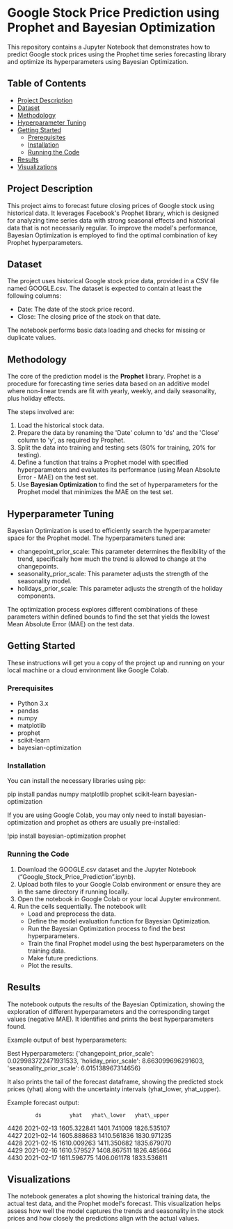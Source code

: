 # **Google Stock Price Prediction using Prophet and Bayesian Optimization**

This repository contains a Jupyter Notebook that demonstrates how to predict Google stock prices using the Prophet time series forecasting library and optimize its hyperparameters using Bayesian Optimization.

## **Table of Contents**

* [Project Description](#bookmark=id.up021wocp199)  
* [Dataset](#bookmark=id.e6h9d4b4dba9)  
* [Methodology](#bookmark=id.xiw78c8hx7sm)  
* [Hyperparameter Tuning](#bookmark=id.jfjquqwee63a)  
* [Getting Started](#bookmark=id.yjug2yc969m)  
  * [Prerequisites](#bookmark=id.682ajslshjs)  
  * [Installation](#bookmark=id.4071csebbncj)  
  * [Running the Code](#bookmark=id.jux1na8at32d)  
* [Results](#bookmark=id.76pxj4ctc9ul)  
* [Visualizations](#bookmark=id.l8gmh6ikooha)  


## **Project Description**

This project aims to forecast future closing prices of Google stock using historical data. It leverages Facebook's Prophet library, which is designed for analyzing time series data with strong seasonal effects and historical data that is not necessarily regular. To improve the model's performance, Bayesian Optimization is employed to find the optimal combination of key Prophet hyperparameters.

## **Dataset**

The project uses historical Google stock price data, provided in a CSV file named GOOGLE.csv. The dataset is expected to contain at least the following columns:

* Date: The date of the stock price record.  
* Close: The closing price of the stock on that date.

The notebook performs basic data loading and checks for missing or duplicate values.

## **Methodology**

The core of the prediction model is the **Prophet** library. Prophet is a procedure for forecasting time series data based on an additive model where non-linear trends are fit with yearly, weekly, and daily seasonality, plus holiday effects.

The steps involved are:

1. Load the historical stock data.  
2. Prepare the data by renaming the 'Date' column to 'ds' and the 'Close' column to 'y', as required by Prophet.  
3. Split the data into training and testing sets (80% for training, 20% for testing).  
4. Define a function that trains a Prophet model with specified hyperparameters and evaluates its performance (using Mean Absolute Error \- MAE) on the test set.  
5. Use **Bayesian Optimization** to find the set of hyperparameters for the Prophet model that minimizes the MAE on the test set.

## **Hyperparameter Tuning**

Bayesian Optimization is used to efficiently search the hyperparameter space for the Prophet model. The hyperparameters tuned are:

* changepoint\_prior\_scale: This parameter determines the flexibility of the trend, specifically how much the trend is allowed to change at the changepoints.  
* seasonality\_prior\_scale: This parameter adjusts the strength of the seasonality model.  
* holidays\_prior\_scale: This parameter adjusts the strength of the holiday components.

The optimization process explores different combinations of these parameters within defined bounds to find the set that yields the lowest Mean Absolute Error (MAE) on the test data.

## **Getting Started**

These instructions will get you a copy of the project up and running on your local machine or a cloud environment like Google Colab.

### **Prerequisites**

* Python 3.x  
* pandas  
* numpy  
* matplotlib  
* prophet  
* scikit-learn  
* bayesian-optimization

### **Installation**

You can install the necessary libraries using pip:

pip install pandas numpy matplotlib prophet scikit-learn bayesian-optimization

If you are using Google Colab, you may only need to install bayesian-optimization and prophet as others are usually pre-installed:

\!pip install bayesian-optimization prophet

### **Running the Code**

1. Download the GOOGLE.csv dataset and the Jupyter Notebook (“Google\_Stock\_Price\_Prediction”.ipynb).  
2. Upload both files to your Google Colab environment or ensure they are in the same directory if running locally.  
3. Open the notebook in Google Colab or your local Jupyter environment.  
4. Run the cells sequentially. The notebook will:  
   * Load and preprocess the data.  
   * Define the model evaluation function for Bayesian Optimization.  
   * Run the Bayesian Optimization process to find the best hyperparameters.  
   * Train the final Prophet model using the best hyperparameters on the training data.  
   * Make future predictions.  
   * Plot the results.

## **Results**

The notebook outputs the results of the Bayesian Optimization, showing the exploration of different hyperparameters and the corresponding target values (negative MAE). It identifies and prints the best hyperparameters found.

Example output of best hyperparameters:

Best Hyperparameters: {'changepoint\_prior\_scale': 0.029983722471931533, 'holiday\_prior\_scale': 8.663099696291603, 'seasonality\_prior\_scale': 6.015138967314656}

It also prints the tail of the forecast dataframe, showing the predicted stock prices (yhat) along with the uncertainty intervals (yhat\_lower, yhat\_upper).

Example forecast output:

             ds         yhat   yhat\_lower   yhat\_upper  
4426 2021-02-13  1605.322841  1401.741009  1826.535107  
4427 2021-02-14  1605.888683  1410.561836  1830.971235  
4428 2021-02-15  1610.009263  1411.350682  1835.679070  
4429 2021-02-16  1610.579527  1408.867511  1826.485664  
4430 2021-02-17  1611.596775  1406.061178  1833.536811

## **Visualizations**

The notebook generates a plot showing the historical training data, the actual test data, and the Prophet model's forecast. This visualization helps assess how well the model captures the trends and seasonality in the stock prices and how closely the predictions align with the actual values.
